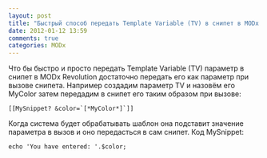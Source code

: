 ```yaml
---
layout: post
title: "Быстрый способ передать Template Variable (TV) в снипет в MODx Revolution"
date: 2012-01-12 13:59
comments: true
categories: MODx
---
```

Что бы быстро и просто передать Template Variable (TV) параметр в снипет в MODx Revolution достаточно передать его как параметр при вызове снипета. Например создадим параметр TV и назовём его MyColor затем передадим в снипет его таким образом при вызове:

```
[[MySnippet? &color=`[*MyColor*]`]]
```

Когда система будет обрабатывать шаблон она подставит значение параметра в вызов и оно передасться в сам снипет. Код MySnippet:

```
echo 'You have entered: '.$color;
```
